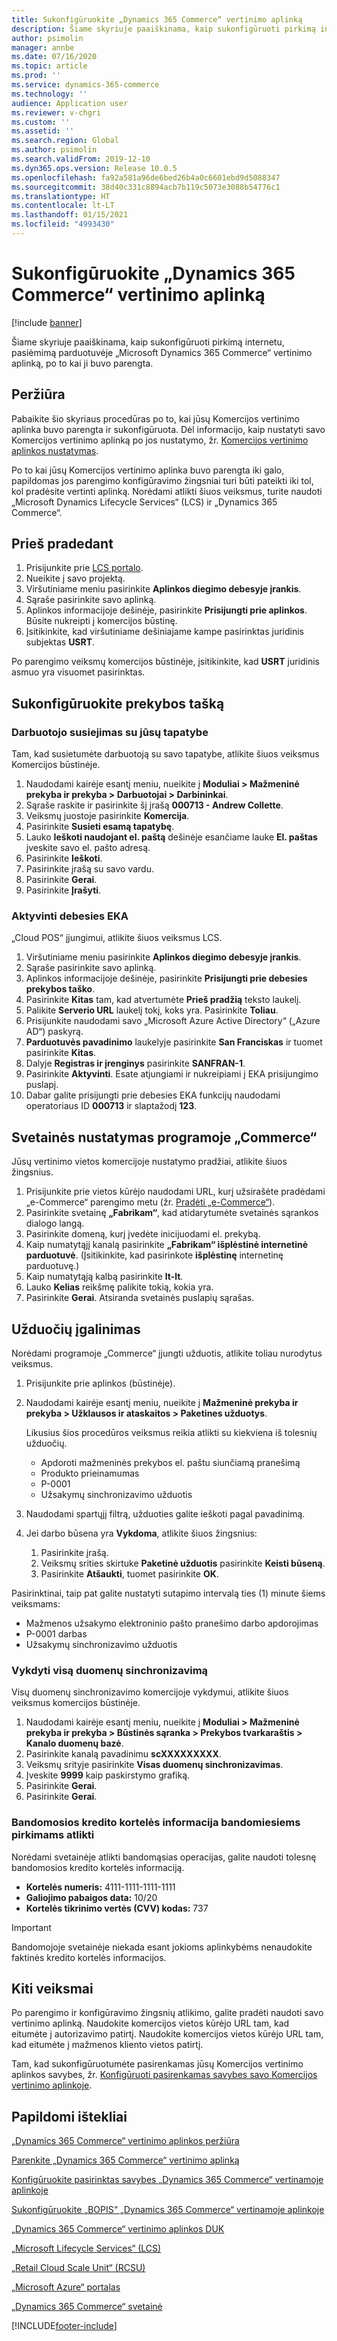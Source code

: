 ```yaml
---
title: Sukonfigūruokite „Dynamics 365 Commerce“ vertinimo aplinką
description: Šiame skyriuje paaiškinama, kaip sukonfigūruoti pirkimą internetu, pasiėmimą parduotuvėje „Microsoft Dynamics 365 Commerce“ vertinimo aplinką, po to kai ji buvo parengta.
author: psimolin
manager: annbe
ms.date: 07/16/2020
ms.topic: article
ms.prod: ''
ms.service: dynamics-365-commerce
ms.technology: ''
audience: Application user
ms.reviewer: v-chgri
ms.custom: ''
ms.assetid: ''
ms.search.region: Global
ms.author: psimolin
ms.search.validFrom: 2019-12-10
ms.dyn365.ops.version: Release 10.0.5
ms.openlocfilehash: fa92a581a96de6bed26b4a0c6601ebd9d5088347
ms.sourcegitcommit: 38d40c331c8894acb7b119c5073e3088b54776c1
ms.translationtype: HT
ms.contentlocale: lt-LT
ms.lasthandoff: 01/15/2021
ms.locfileid: "4993430"
---
```

# <a name="configure-a-dynamics-365-commerce-evaluation-environment"></a>Sukonfigūruokite „Dynamics 365 Commerce“ vertinimo aplinką

[!include [banner](includes/banner.md)]

Šiame skyriuje paaiškinama, kaip sukonfigūruoti pirkimą internetu, pasiėmimą parduotuvėje „Microsoft Dynamics 365 Commerce“ vertinimo aplinką, po to kai ji buvo parengta.

## <a name="overview"></a>Peržiūra

Pabaikite šio skyriaus procedūras po to, kai jūsų Komercijos vertinimo aplinka buvo parengta ir sukonfigūruota. Dėl informacijo, kaip nustatyti savo Komercijos vertinimo aplinką po jos nustatymo, žr. [Komercijos vertinimo aplinkos nustatymas](provisioning-guide.md).

Po to kai jūsų Komercijos vertinimo aplinka buvo parengta iki galo, papildomas jos parengimo konfigūravimo žingsniai turi būti pateikti iki tol, kol pradėsite vertinti aplinką. Norėdami atlikti šiuos veiksmus, turite naudoti „Microsoft Dynamics Lifecycle Services“ (LCS) ir „Dynamics 365 Commerce“.

## <a name="before-you-start"></a>Prieš pradedant

1. Prisijunkite prie [LCS portalo](https://lcs.dynamics.com).
1. Nueikite į savo projektą.
1. Viršutiniame meniu pasirinkite **Aplinkos diegimo debesyje įrankis**.
1. Sąraše pasirinkite savo aplinką.
1. Aplinkos informacijoje dešinėje, pasirinkite **Prisijungti prie aplinkos**. Būsite nukreipti į komercijos būstinę.
1. Įsitikinkite, kad viršutiniame dešiniajame kampe pasirinktas juridinis subjektas **USRT**.

Po parengimo veiksmų komercijos būstinėje, įsitikinkite, kad **USRT** juridinis asmuo yra visuomet pasirinktas.

## <a name="configure-the-point-of-sale"></a>Sukonfigūruokite prekybos tašką

### <a name="associate-a-worker-with-your-identity"></a>Darbuotojo susiejimas su jūsų tapatybe

Tam, kad susietumėte darbuotoją su savo tapatybe, atlikite šiuos veiksmus Komercijos būstinėje.

1. Naudodami kairėje esantį meniu, nueikite į **Moduliai \> Mažmeninė prekyba ir prekyba \> Darbuotojai \> Darbininkai**.
1. Sąraše raskite ir pasirinkite šį įrašą **000713 - Andrew Collette**.
1. Veiksmų juostoje pasirinkite **Komercija**.
1. Pasirinkite **Susieti esamą tapatybę**.
1. Lauko **Ieškoti naudojant el. paštą** dešinėje esančiame lauke **El. paštas** įveskite savo el. pašto adresą.
1. Pasirinkite **Ieškoti**.
1. Pasirinkite įrašą su savo vardu.
1. Pasirinkite **Gerai**.
1. Pasirinkite **Įrašyti**.

### <a name="activate-cloud-pos"></a>Aktyvinti debesies EKA

„Cloud POS“ įjungimui, atlikite šiuos veiksmus LCS.

1. Viršutiniame meniu pasirinkite **Aplinkos diegimo debesyje įrankis**.
1. Sąraše pasirinkite savo aplinką.
1. Aplinkos informacijoje dešinėje, pasirinkite **Prisijungti prie debesies prekybos taško**.
1. Pasirinkite **Kitas** tam, kad atvertumėte **Prieš pradžią** teksto laukelį.
1. Palikite **Serverio URL** laukelį tokį, koks yra. Pasirinkite **Toliau**.
1. Prisijunkite naudodami savo „Microsoft Azure Active Directory“ („Azure AD“) paskyrą.
1. **Parduotuvės pavadinimo** laukelyje pasirinkite **San Franciskas** ir tuomet pasirinkite **Kitas**.
1. Dalyje **Registras ir įrenginys** pasirinkite **SANFRAN-1**.
1. Pasirinkite **Aktyvinti**. Esate atjungiami ir nukreipiami į EKA prisijungimo puslapį.
1. Dabar galite prisijungti prie debesies EKA funkcijų naudodami operatoriaus ID **000713** ir slaptažodį **123**.

## <a name="set-up-your-site-in-commerce"></a>Svetainės nustatymas programoje „Commerce“

Jūsų vertinimo vietos komercijoje nustatymo pradžiai, atlikite šiuos žingsnius.

1. Prisijunkite prie vietos kūrėjo naudodami URL, kurį užsirašėte pradėdami „e-Commerce“ parengimo metu (žr. [Pradėti „e-Commerce“](provisioning-guide.md#initialize-e-commerce)).
1. Pasirinkite svetainę **„Fabrikam“**, kad atidarytumėte svetainės sąrankos dialogo langą.
1. Pasirinkite domeną, kurį įvedėte inicijuodami el. prekybą.
1. Kaip numatytąjį kanalą pasirinkite **„Fabrikam“ išplėstinė internetinė parduotuvė**. (Įsitikinkite, kad pasirinkote **išplėstinę** internetinę parduotuvę.)
1. Kaip numatytąją kalbą pasirinkite **lt-lt**.
1. Lauko **Kelias** reikšmę palikite tokią, kokia yra.
1. Pasirinkite **Gerai**. Atsiranda svetainės puslapių sąrašas.

## <a name="enable-jobs"></a>Užduočių įgalinimas

Norėdami programoje „Commerce“ įjungti užduotis, atlikite toliau nurodytus veiksmus.

1. Prisijunkite prie aplinkos (būstinėje).
1. Naudodami kairėje esantį meniu, nueikite į **Mažmeninė prekyba ir prekyba \> Užklausos ir ataskaitos \> Paketines užduotys**.

    Likusius šios procedūros veiksmus reikia atlikti su kiekviena iš tolesnių užduočių.

    * Apdoroti mažmeninės prekybos el. paštu siunčiamą pranešimą
    * Produkto prieinamumas
    * P-0001
    * Užsakymų sinchronizavimo užduotis

1. Naudodami spartųjį filtrą, užduoties galite ieškoti pagal pavadinimą.
1. Jei darbo būsena yra **Vykdoma**, atlikite šiuos žingsnius:

    1. Pasirinkite įrašą.
    1. Veiksmų srities skirtuke **Paketinė užduotis** pasirinkite **Keisti būseną**.
    1. Pasirinkite **Atšaukti**, tuomet pasirinkite **OK**.

Pasirinktinai, taip pat galite nustatyti sutapimo intervalą ties (1) minute šiems veiksmams:

* Mažmenos užsakymo elektroninio pašto pranešimo darbo apdorojimas
* P-0001 darbas
* Užsakymų sinchronizavimo užduotis

### <a name="run-full-data-synchronization"></a>Vykdyti visą duomenų sinchronizavimą

Visų duomenų sinchronizavimo komercijoje vykdymui, atlikite šiuos veiksmus komercijos būstinėje.

1. Naudodami kairėje esantį meniu, nueikite į **Moduliai \> Mažmeninė prekyba ir prekyba \> Būstinės sąranka \> Prekybos tvarkaraštis \> Kanalo duomenų bazė**.
1. Pasirinkite kanalą pavadinimu **scXXXXXXXXX**.
1. Veiksmų srityje pasirinkite **Visas duomenų sinchronizavimas**.
1. Įveskite **9999** kaip paskirstymo grafiką.
1. Pasirinkite **Gerai**.
1. Pasirinkite **Gerai**.

### <a name="test-credit-card-information-to-do-test-purchases"></a>Bandomosios kredito kortelės informacija bandomiesiems pirkimams atlikti

Norėdami svetainėje atlikti bandomąsias operacijas, galite naudoti tolesnę bandomosios kredito kortelės informaciją.

- **Kortelės numeris:** 4111-1111-1111-1111
- **Galiojimo pabaigos data:** 10/20
- **Kortelės tikrinimo vertės (CVV) kodas:** 737

> [!IMPORTANT]
> Bandomojoje svetainėje niekada esant jokioms aplinkybėms nenaudokite faktinės kredito kortelės informacijos.

## <a name="next-steps"></a>Kiti veiksmai

Po parengimo ir konfigūravimo žingsnių atlikimo, galite pradėti naudoti savo vertinimo aplinką. Naudokite komercijos vietos kūrėjo URL tam, kad eitumėte į autorizavimo patirtį. Naudokite komercijos vietos kūrėjo URL tam, kad eitumėte į mažmenos kliento vietos patirtį.

Tam, kad sukonfigūruotumėte pasirenkamas jūsų Komercijos vertinimo aplinkos savybes, žr. [Konfigūruoti pasirenkamas savybes savo Komercijos vertinimo aplinkoje](cpe-optional-features.md).

## <a name="additional-resources"></a>Papildomi ištekliai

[„Dynamics 365 Commerce“ vertinimo aplinkos peržiūra](cpe-overview.md)

[Parenkite „Dynamics 365 Commerce“ vertinimo aplinką](provisioning-guide.md)

[Konfigūruokite pasirinktas savybes „Dynamics 365 Commerce“ vertinamoje aplinkoje](cpe-optional-features.md)

[Sukonfigūruokite „BOPIS“ „Dynamics 365 Commerce“ vertinamoje aplinkoje](cpe-bopis.md)

[„Dynamics 365 Commerce“ vertinimo aplinkos DUK](cpe-faq.md)

[„Microsoft Lifecycle Services“ (LCS)](https://docs.microsoft.com/dynamics365/unified-operations/dev-itpro/lifecycle-services/lcs-user-guide)

[„Retail Cloud Scale Unit“ (RCSU)](https://docs.microsoft.com/business-applications-release-notes/october18/dynamics365-retail/retail-cloud-scale-unit)

[„Microsoft Azure“ portalas](https://azure.microsoft.com/features/azure-portal)

[„Dynamics 365 Commerce“ svetainė](https://aka.ms/Dynamics365CommerceWebsite)


[!INCLUDE[footer-include](../includes/footer-banner.md)]